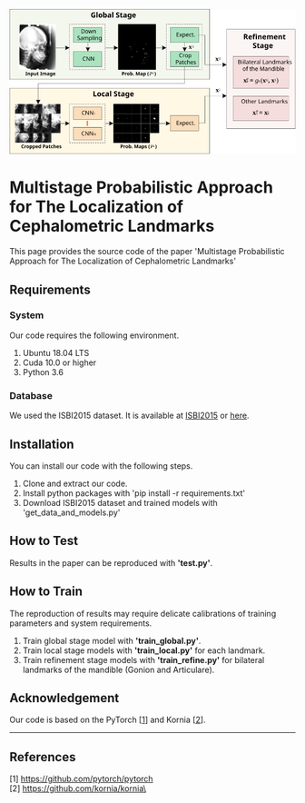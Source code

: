 <p align="center"> <img src="./images/mpa.svg" width="1000" /> </p>

Multistage Probabilistic Approach for The Localization of Cephalometric Landmarks
======================
This page provides the source code of the paper 
'Multistage Probabilistic Approach for The Localization of Cephalometric Landmarks'  

## Requirements

### System
Our code requires the following environment.
  1. Ubuntu 18.04 LTS
  2. Cuda 10.0 or higher
  3. Python 3.6

### Database
We used the ISBI2015 dataset.
It is available at [ISBI2015](http://www-o.ntust.edu.tw/~cweiwang/ISBI2015/challenge1/) or
[here](https://drive.google.com/file/d/1eDIYn_cXtPy8RpR16sNpDM4murmvVa69/view?usp=sharing).

## Installation
You can install our code with the following steps.
1. Clone and extract our code. 
2. Install python packages with 'pip install -r requirements.txt'
3. Download ISBI2015 dataset and trained models with 'get_data_and_models.py'

## How to Test
Results in the paper can be reproduced with **'test.py'**.

## How to Train
The reproduction of results may require delicate calibrations of training parameters and system requirements.
1. Train global stage model with **'train_global.py'**.
2. Train local stage models with **'train_local.py'** for each landmark.
3. Train refinement stage models with **'train_refine.py'** for bilateral landmarks of the mandible (Gonion and Articulare).

## Acknowledgement
Our code is based on the PyTorch [[1](#ref-1)] and Kornia [[2](#ref-2)]. 
****
## References
<a name="ref-1"></a>[1] https://github.com/pytorch/pytorch \
<a name="ref-2"></a>[2] https://github.com/kornia/kornia\
